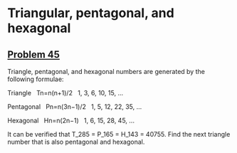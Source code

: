 # Triangular, pentagonal, and hexagonal
## [Problem 45](https://projecteuler.net/problem=45)
Triangle, pentagonal, and hexagonal numbers are generated by the following formulae:

Triangle
 
Tn=n(n+1)/2
 
1, 3, 6, 10, 15, ...


Pentagonal
 
Pn=n(3n−1)/2
 
1, 5, 12, 22, 35, ...


Hexagonal
 
Hn=n(2n−1)
 
1, 6, 15, 28, 45, ...

It can be verified that T_285 = P_165 = H_143 = 40755.
Find the next triangle number that is also pentagonal and hexagonal.
